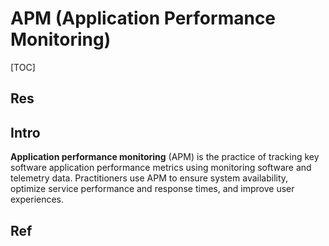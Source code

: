 # APM (Application Performance Monitoring)

[TOC]



## Res


## Intro
**Application performance monitoring** (APM) is the practice of tracking key software application performance metrics using monitoring software and telemetry data. Practitioners use APM to ensure system availability, optimize service performance and response times, and improve user experiences.



## Ref


